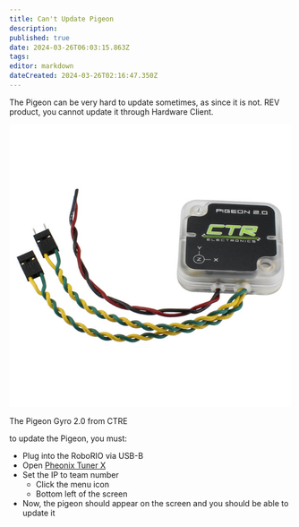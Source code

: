 ```yaml
---
title: Can't Update Pigeon
description: 
published: true
date: 2024-03-26T06:03:15.863Z
tags: 
editor: markdown
dateCreated: 2024-03-26T02:16:47.350Z
---
```


The Pigeon can be very hard to update sometimes, as since it is not. REV product, you cannot update it through Hardware Client.

![](/pigeongyro.jpg)

The Pigeon Gyro 2.0 from CTRE

to update the Pigeon, you must:

-   Plug into the RoboRIO via USB-B
-   Open [Pheonix Tuner X](https://v6.docs.ctr-electronics.com/en/stable/docs/tuner/index.html)
-   Set the IP to team number
    -   Click the menu icon
    -   Bottom left of the screen
-   Now, the pigeon should appear on the screen and you should be able to update it